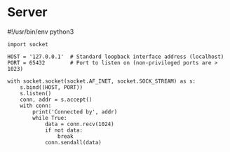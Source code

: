 # Server

#!/usr/bin/env python3
    
    import socket
    
    HOST = '127.0.0.1'  # Standard loopback interface address (localhost)
    PORT = 65432        # Port to listen on (non-privileged ports are > 1023)
    
    with socket.socket(socket.AF_INET, socket.SOCK_STREAM) as s:
        s.bind((HOST, PORT))
        s.listen()
        conn, addr = s.accept()
        with conn:
            print('Connected by', addr)
            while True:
                data = conn.recv(1024)
                if not data:
                    break
                conn.sendall(data)